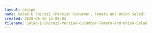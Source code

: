 ```yaml
---
layout: recipe
name: Salad-E Shirazi (Persian Cucumber, Tomato and Onion Salad)
created: 2020-06-13 12:09:03
filename: Salad-E-Shirazi-Persian-Cucumber-Tomato-and-Onion-Salad
---
```

